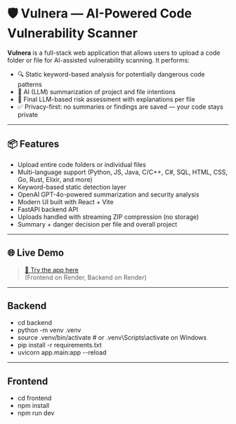 # 🛡️ Vulnera — AI-Powered Code Vulnerability Scanner

**Vulnera** is a full-stack web application that allows users to upload a code folder or file for AI-assisted vulnerability scanning. It performs:

- 🔍 Static keyword-based analysis for potentially dangerous code patterns
- 🤖 AI (LLM) summarization of project and file intentions
- 🧠 Final LLM-based risk assessment with explanations per file
- ✅ Privacy-first: no summaries or findings are saved — your code stays private

---

## 📦 Features

- Upload entire code folders or individual files
- Multi-language support (Python, JS, Java, C/C++, C#, SQL, HTML, CSS, Go, Rust, Elixir, and more)
- Keyword-based static detection layer
- OpenAI GPT-4o-powered summarization and security analysis
- Modern UI built with React + Vite
- FastAPI backend API
- Uploads handled with streaming ZIP compression (no storage)
- Summary + danger decision per file and overall project

---

## 🌐 Live Demo

> [🔗 Try the app here](https://vulnera-5msn.onrender.com/)  
> (Frontend on Render, Backend on Render)

---
## Backend
- cd backend
- python -m venv .venv
- source .venv/bin/activate  # or .venv\Scripts\activate on Windows
- pip install -r requirements.txt
- uvicorn app.main:app --reload
---
## Frontend
- cd frontend
- npm install
- npm run dev


